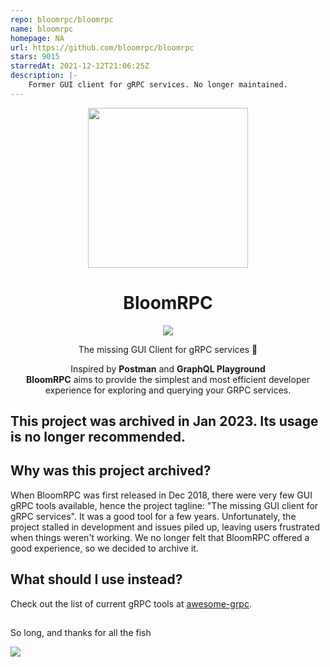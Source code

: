 ```yaml
---
repo: bloomrpc/bloomrpc
name: bloomrpc
homepage: NA
url: https://github.com/bloomrpc/bloomrpc
stars: 9015
starredAt: 2021-12-12T21:06:25Z
description: |-
    Former GUI client for gRPC services. No longer maintained.
---
```


<p align="center">
  <img src="./resources/logo.svg" width="256" height="256"/>
</p>
<h1 align="center">BloomRPC</h1>

<p align="center">
  <img src="https://img.shields.io/github/release/uw-labs/bloomrpc.svg" />
</p>
<p align="center">The missing GUI Client for gRPC services 🌸 </p>

<p align="center">Inspired by <b>Postman</b> and <b>GraphQL Playground</b><br/>
  <b>BloomRPC</b> aims to provide the simplest and most efficient developer experience for exploring
and querying your GRPC services.
</p>

## This project was archived in Jan 2023. Its usage is no longer recommended.


## Why was this project archived?

When BloomRPC was first released in Dec 2018, there were very few GUI gRPC tools available, hence the project tagline: "The missing GUI client for gRPC services". It was a good tool for a few years. Unfortunately, the project stalled in development and issues piled up, leaving users frustrated when things weren't working. We no longer felt that BloomRPC offered a good experience, so we decided to archive it.


## What should I use instead?

Check out the list of current gRPC tools at [awesome-grpc](https://github.com/grpc-ecosystem/awesome-grpc#tools).

##

So long, and thanks for all the fish

<img src="./resources/editor-preview.gif" />

